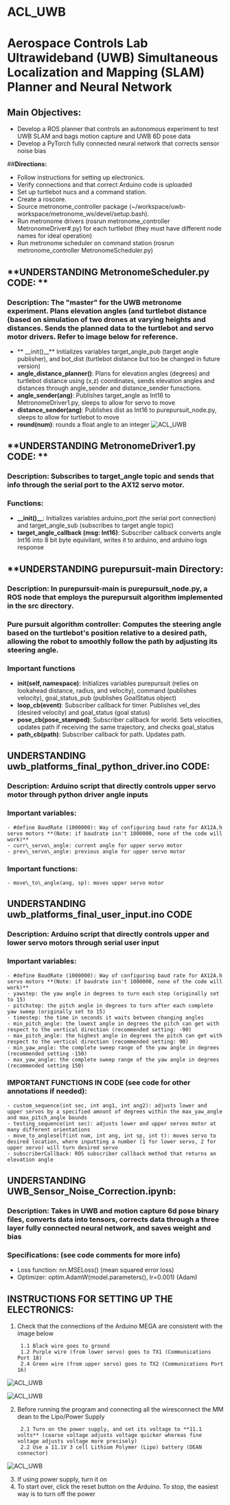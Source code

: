 # **ACL_UWB**
# **Aerospace Controls Lab Ultrawideband (UWB) Simultaneous Localization and Mapping (SLAM) Planner and Neural Network**
## Main Objectives: 
* Develop a ROS planner that controls an autonomous experiment to test UWB SLAM and bags motion capture and UWB 6D pose data
* Develop a PyTorch fully connected neural network that corrects sensor noise bias

##**Directions:**
* Follow instructions for setting up electronics.
* Verify connections and that correct Arduino code is uploaded
* Set up turtlebot nucs and a command station. 
* Create a roscore.
* Source metronome_controller package (~/workspace/uwb-workspace/metronome_ws/devel/setup.bash).
* Run metronome drivers (rosrun metronome_controller MetronomeDriver#.py) for each turtlebot (they must have different node names for ideal operation) 
* Run metronome scheduler on command station (rosrun metronome_controller MetronomeScheduler.py) 
 
## **UNDERSTANDING MetronomeScheduler.py CODE: **
### Description: The "master" for the UWB metronome experiment. Plans elevation angles (and turtlebot distance (based on simulation of two drones at varying heights and distances. Sends the planned data to the turtlebot and servo motor drivers. Refer to image below for reference.
* ** \_\_init()\_\_** Initializes variables target_angle_pub (target angle publisher), and bot_dist (turtlebot distance but too be changed in future version)
* **angle_distance_planner()**: Plans for elevation angles (degrees) and turtlebot distance using (x,z) coordinates, sends elevation angles and distances through angle\_sender and distance\_sender funsctions.
* **angle\_sender(ang)**: Publishes target_angle as Int16 to MetronomeDriver1.py, sleeps to allow for servo to move
* **distance\_sender(ang)**: Publishes dist as Int16 to purepursuit_node.py, sleeps to allow for turtlebot to move
* **round(num)**: rounds a float angle to an integer
![ACL_UWB](https://github.com/fishberg/urop-metronome/blob/main/images/Metronome_Transformation_Diagram.png)

## **UNDERSTANDING MetronomeDriver1.py CODE: **
### Description: Subscribes to target_angle topic and sends that info through the serial port to the AX12 servo motor. 
### Functions:
* **\_\_init()\_\_**: Initializes variables arduino_port (the serial port connection) and target_angle_sub (subscribes to target angle topic)
* **target_angle_callback (msg: Int16)**: Subscriber callback converts angle Int16 into 8 bit byte equivilant, writes it to arduino, and arduino logs response

## **UNDERSTANDING purepursuit-main Directory:
### Description: In purepursuit-main is purepursuit_node.py, a ROS node that employs the purepursuit algorithm implemented in the src directory.
### Pure pursuit algorithm controller: Computes the steering angle based on the turtlebot's position relative to a desired path, allowing the robot to smoothly follow the path by adjusting its steering angle.
### **Important functions**
*  **__init__(self, namespace)**: Initializes variables purepursuit (relies on lookahead distance, radius, and velocity), command (publishes velocity), goal_status_pub (publishes GoalStatus object)
*  **loop_cb(event)**: Subscriber callback for timer. Publishes vel_des (desired velocity) and goal_status (goal status)
*  **pose_cb(pose_stamped)**: Subscriber callback for world. Sets velocities, updates path if receiving the same trajectory, and checks goal_status
*  **path_cb(path)**: Subscriber callback for path. Updates path.
## **UNDERSTANDING uwb_platforms_final_python_driver.ino CODE:** 
### Description: Arduino script that directly controls upper servo motor through python driver angle inputs
### **Important variables**: 
    - #define BaudRate (1000000): Way of configuring baud rate for AX12A.h servo motors **(Note: if baudrate isn't 1000000, none of the code will work)** 
    - curr\_servo\_angle: current angle for upper servo motor
    - prev\_servo\_angle: previous angle for upper servo motor
### **Important functions:** 
    - move\_to\_angle(ang, sp): moves upper servo motor 

## **UNDERSTANDING uwb_platforms_final_user_input.ino CODE**
### Description: Arduino script that directly controls upper and lower servo motors through serial user input
### **Important variables**:
    - #define BaudRate (1000000): Way of configuring baud rate for AX12A.h servo motors **(Note: if baudrate isn't 1000000, none of the code will work)**
    - yawstep: the yaw angle in degrees to turn each step (originally set to 15) 
    - pitchstep: the pitch angle in degrees to turn after each complete yaw sweep (originally set to 15) 
    - timestep: the time in seconds it waits between changing angles 
    - min_pitch_angle: the lowest angle in degrees the pitch can get with respect to the vertical direction (recommended setting: -90) 
    - max_pitch_angle: the highest angle in degrees the pitch can get with respect to the vertical direction (recommended setting: 90) 
    - min_yaw_angle: the complete sweep range of the yaw angle in degrees (recommended setting -150)
    - max_yaw_angle: the complete sweep range of the yaw angle in degrees (recommended setting 150)
### **IMPORTANT FUNCTIONS IN CODE (see code for other annotations if needed):**
    - custom_sequence(int sec, int ang1, int ang2): adjusts lower and upper servos by a specified amount of degrees within the max_yaw_angle and max_pitch_angle bounds
    - testing_sequence(int sec): adjusts lower and upper servos motor at many different orientations 
    - move_to_angleself(int num, int ang, int sp, int t): moves servo to desired location, where inputting a number (1 for lower servo, 2 for upper servo) will turn desired servo
    - subscriberCallback: ROS subscriber callback method that returns an elevation angle
## **UNDERSTANDING UWB_Sensor_Noise_Correction.ipynb:**
### Description: Takes in UWB and motion capture 6d pose binary files, converts data into tensors, corrects data through a three layer fully connected neural network, and saves weight and bias
### Specifications: (see code comments for more info)
* Loss function: nn.MSELoss() (mean squared error loss)
* Optimizer: optim.AdamW(model.parameters(), lr=0.001) (Adam)
### 
## **INSTRUCTIONS FOR SETTING UP THE ELECTRONICS:**
1. Check that the connections of the Arduino MEGA are consistent with the image below 

        1.1 Black wire goes to ground
        1.2 Purple wire (from lower servo) goes to TX1 (Communications Port 18) 
        2.4 Green wire (from upper servo) goes to TX2 (Communications Port 16)

![ACL_UWB](https://github.com/fishberg/urop-metronome/blob/main/images/Servo_Wiring_1.png)

![ACL_UWB](https://github.com/fishberg/urop-metronome/blob/main/images/Servo_Wiring_2.png)

2. Before running the program and connecting all the wiresconnect the MM dean to the Lipo/Power Supply 
        
        2.1 Turn on the power supply, and set its voltage to **11.1 volts** (coarse voltage adjusts voltage quicker whereas fine voltage adjusts voltage more precisely)
        2.2 Use a 11.1V 3 cell Lithium Polymer (Lipo) battery (DEAN connector)
![ACL_UWB](https://github.com/fishberg/urop-metronome/blob/main/images/Servo_Wiring_3.png)

3. If using power supply, turn it on
4. To start over, click the reset button on the Arduino. To stop, the easiest way is to turn off the power




